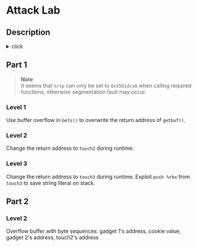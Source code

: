 # Attack Lab

## Description
<details><summary>click</summary>
Files:

    ctarget

Linux binary with code-injection vulnerability.  To be used for phases
1-3 of the assignment.

    rtarget

Linux binary with return-oriented programming vulnerability.  To be
used for phases 4-5 of the assignment.

     cookie.txt

Text file containing 4-byte signature required for this lab instance.

     farm.c

Source code for gadget farm present in this instance of rtarget.  You
can compile (use flag -Og) and disassemble it to look for gadgets.

     hex2raw

Utility program to generate byte sequences.  See documentation in lab
handout.
</details>

## Part 1

> **Note**  
> It seems that `%rsp` can only be set to `0x5561dca0` when calling required functions, otherwise segmentation fault may occur.
### Level 1
Use buffer overflow in `Gets()` to overwrite the return address of `getbuf()`.

### Level 2
Change the return address to `touch2` during runtime.

### Level 3
Change the return address to `touch3` during runtime.
Exploit `push %rbx` from `touch3` to save string literal on stack.

## Part 2

### Level 2
Overflow buffer with byte sequences: gadget 1's address, cookie value, gadget 2's address, touch2's address
